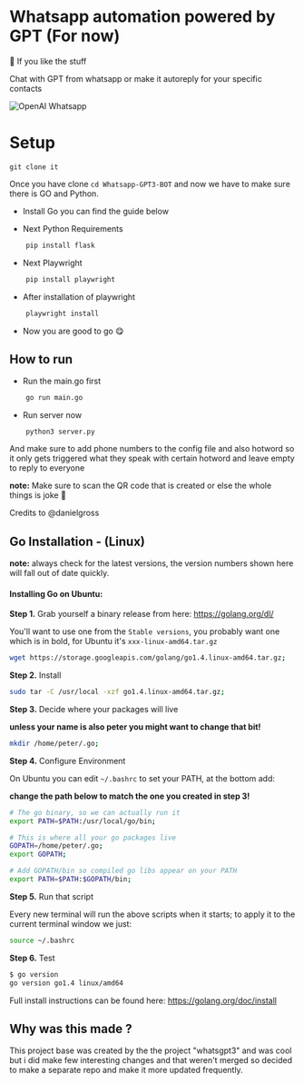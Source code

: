 # Whatsapp automation powered by GPT (For now)

🌟 If you like the stuff

Chat with GPT from whatsapp or make it autoreply for your specific contacts

![OpenAI Whatsapp](https://bb17.s3.ap-south-1.amazonaws.com/Whatsapp-GPT3-BOT.png)

# Setup

    git clone it

Once you have clone `cd Whatsapp-GPT3-BOT` and now we have to make sure there is GO and Python.

- Install Go you can find the guide below 

- Next Python Requirements
```bash
    pip install flask
```
- Next Playwright
```bash
    pip install playwright
```
- After installation of playwright
```bash
    playwright install
```
- Now you are good to go 😋 


## How to run

- Run the main.go first

```bash
    go run main.go
```
- Run server now

```
    python3 server.py
```    

And make sure to add phone numbers to the config file and also hotword so it only gets triggered what they speak with certain hotword and leave empty to reply to everyone

**note:** Make sure to scan the QR code that is created or else the whole things is joke 🤡

Credits to @danielgross
      
## Go Installation - (Linux)

**note:** always check for the latest versions, the version numbers shown here will fall out of date quickly.

#### Installing Go on Ubuntu:

**Step 1.** Grab yourself a binary release from here: https://golang.org/dl/

You'll want to use one from the `Stable versions`, you probably want one which is in bold, for Ubuntu it's `xxx-linux-amd64.tar.gz`

```bash
wget https://storage.googleapis.com/golang/go1.4.linux-amd64.tar.gz;
```

**Step 2.** Install

```bash
sudo tar -C /usr/local -xzf go1.4.linux-amd64.tar.gz;
```

**Step 3.** Decide where your packages will live

**unless your name is also peter you might want to change that bit!**

```bash
mkdir /home/peter/.go;
```

**Step 4.** Configure Environment

On Ubuntu you can edit `~/.bashrc` to set your PATH, at the bottom add:

**change the path below to match the one you created in step 3!**

```bash
# The go binary, so we can actually run it
export PATH=$PATH:/usr/local/go/bin;

# This is where all your go packages live
GOPATH=/home/peter/.go;
export GOPATH;

# Add GOPATH/bin so compiled go libs appear on your PATH
export PATH=$PATH:$GOPATH/bin;
```

**Step 5.** Run that script

Every new terminal will run the above scripts when it starts; to apply it to the current terminal window we just:

```bash
source ~/.bashrc
```

**Step 6.** Test

```bash
$ go version
go version go1.4 linux/amd64
```

Full install instructions can be found here: https://golang.org/doc/install



## Why was this made ?


This project base was created by the the project "whatsgpt3" and was cool but i did make few interesting changes and that weren't merged so decided to make a separate repo and make it more updated frequently.


